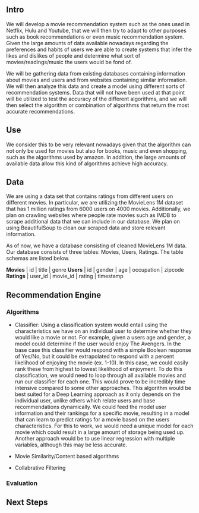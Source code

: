 ## Intro

We will develop a movie recommendation system such as the ones used in Netflix, Hulu and Youtube, that we will then try to adapt to other purposes such as book recommendations or even music recommendation system. Given the large amounts of data available nowadays regarding the preferences and habits of users we are able to create systems that infer the likes and dislikes of people and determine what sort of movies/readings/music the users would be fond of. 

We will be gathering data from existing databases containing information about movies and users and from websites containing similar information. We will then analyze this data and create a model using different sorts of recommendation systems. Data that will not have been used at that point will be utilized to test the accuracy of the different algorithms, and we will then select the algorithm or combination of algorithms that return the most accurate recommendations.

## Use

We consider this to be very relevant nowadays given that the algorithm can not only be used for movies but also for books, music and even shopping, such as the algorithms used by amazon. In addition, the large amounts of available data allow this kind of algorithms achieve high accuracy.

## Data

We are using a data set that contains ratings from different users on different movies. In particular, we are utilizing the MovieLens 1M dataset that has 1 million ratings from 6000 users on 4000 movies. Additionally, we plan on crawling websites where people rate movies such as IMDB to scrape additional data that we can include in our database. We plan on using BeautifulSoup to clean our scraped data and store relevant information.

As of now, we have a database consisting of cleaned MovieLens 1M data. Our database consists of three tables: Movies, Users, Ratings. The table schemas are listed below.

**Movies** | id | title | genre
**Users**	| id | gender | age | occupation | zipcode
**Ratings** | user_id | movie_id | rating | timestamp

## Recommendation Engine

### Algorithms

- Classifier: Using a classification system would entail using the characteristics we have on an individual user to determine whether they would like a movie or not. For example, given a users age and gender, a model could determine if the user would enjoy The Avengers.  In the base case this classifier would respond with a simple Boolean response of Yes/No,  but it could be extrapolated to respond with a percent likelihood of enjoying the movie (ex. 1-10). In this case, we could easily rank these from highest to lowest likelihood of enjoyment.
To do this classification, we would need to loop through all available movies and run our classifier for each one. This would prove to be incredibly time intensive compared to some other approaches.
This algorithm would be best suited for a Deep Learning approach as it only depends on the individual user, unlike others which relate users and base recommendations dynamically. We could feed the model user information and their rankings for a specific movie, resulting in a model that can learn to predict ratings for a movie based on the users characteristics. For this to work, we would need a unique model for each movie which could result in a large amount of storage being used up. Another approach would be to use linear regression with multiple variables, although this may be less accurate.

- Movie Similarity/Content based algorithms 

- Collabrative Filtering

### Evaluation

## Next Steps
